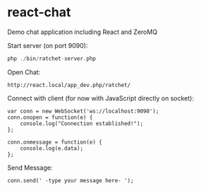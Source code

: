 react-chat
==========

Demo chat application including React and ZeroMQ

Start server (on port 9090): 

```PHP
php ./bin/ratchet-server.php
```
Open Chat:

`http://react.local/app_dev.php/ratchet/`

Connect with client (for now with JavaScript directly on socket):

```JS
var conn = new WebSocket('ws://localhost:9090');
conn.onopen = function(e) {
    console.log("Connection established!");
};

conn.onmessage = function(e) {
    console.log(e.data);
};
```

Send Message:

```
conn.send(' -type your message here- ');
```

